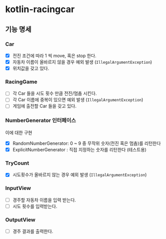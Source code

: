 # kotlin-racingcar

## 기능 명세

### Car

- [x] 전진 조건에 따라 1 씩 move, 혹은 stop 한다.
- [x] 자동차 이름이 올바르지 않을 경우 예외 발생 (`IllegalArgumentException`)
- [x] 위치값을 갖고 있다.

### RacingGame
- [ ] 각 Car 들을 시도 횟수 만큼 전진/멈춤 시킨다.
- [ ] 각 Car 이름에 중복이 있으면 예외 발생 (`IllegalArgumentException`)
- [ ] 게임에 출전할 Car 들을 갖고 있다.

### NumberGenerator 인터페이스

이에 대한 구현

- [x] RandomNumberGenerator: 0 ~ 9 중 무작위 숫자(전진 혹은 멈춤)를 리턴한다
- [x] ExplicitNumberGenerator : 직접 지정하는 숫자를 리턴한다 (테스트용)

### TryCount

- [x] 시도횟수가 올바르지 않는 경우 예외 발생 (`IllegalArgumentException`)

### InputView

- [ ] 경주할 자동차 이름을 입력 받는다.
- [ ] 시도 횟수를 입력받는다.

### OutputView

- [ ] 경주 결과를 출력한다.
